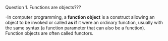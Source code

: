 Question 1. Functions are objects???

-In computer programming, a **function object** is a construct allowing an object to be invoked or called **as if** it were an ordinary function, usually with the same syntax (a function parameter that can also be a function). Function objects are often called functors.

